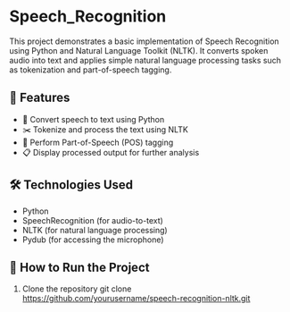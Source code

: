 # Speech_Recognition
This project demonstrates a basic implementation of Speech Recognition using Python and Natural Language Toolkit (NLTK). It converts spoken audio into text and applies simple natural language processing tasks such as tokenization and part-of-speech tagging.

## 📌 Features

- 🎤 Convert speech to text using Python
- ✂️ Tokenize and process the text using NLTK
- 🧠 Perform Part-of-Speech (POS) tagging
- 📋 Display processed output for further analysis

## 🛠️ Technologies Used

- Python
- SpeechRecognition (for audio-to-text)
- NLTK (for natural language processing)
- Pydub (for accessing the microphone)

## 🚀 How to Run the Project

1. Clone the repository
   git clone https://github.com/yourusername/speech-recognition-nltk.git
